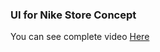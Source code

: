 ### UI for Nike Store Concept

You can see complete video [Here](https://www.instagram.com/p/CFRuv5jAEVZ/?utm_source=ig_web_copy_link)
